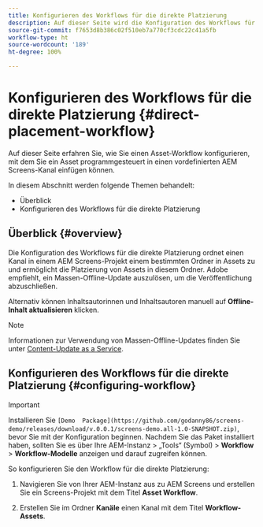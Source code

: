 ```yaml
---
title: Konfigurieren des Workflows für die direkte Platzierung
description: Auf dieser Seite wird die Konfiguration des Workflows für die direkte Platzierung beschrieben.
source-git-commit: f7653d8b386c02f510eb7a770cf3cdc22c41a5fb
workflow-type: ht
source-wordcount: '189'
ht-degree: 100%

---
```



# Konfigurieren des Workflows für die direkte Platzierung {#direct-placement-workflow}

Auf dieser Seite erfahren Sie, wie Sie einen Asset-Workflow konfigurieren, mit dem Sie ein Asset programmgesteuert in einen vordefinierten AEM Screens-Kanal einfügen können.

In diesem Abschnitt werden folgende Themen behandelt:

* Überblick
* Konfigurieren des Workflows für die direkte Platzierung

## Überblick {#overview}

Die Konfiguration des Workflows für die direkte Platzierung ordnet einen Kanal in einem AEM Screens-Projekt einem bestimmten Ordner in Assets zu und ermöglicht die Platzierung von Assets in diesem Ordner. Adobe empfiehlt, ein Massen-Offline-Update auszulösen, um die Veröffentlichung abzuschließen.

Alternativ können Inhaltsautorinnen und Inhaltsautoren manuell auf **Offline-Inhalt aktualisieren** klicken.

>[!NOTE]
>
>Informationen zur Verwendung von Massen-Offline-Updates finden Sie unter [Content-Update as a Service](/help/user-guide/content-update-as-a-service.md).

## Konfigurieren des Workflows für die direkte Platzierung {#configuring-workflow}

>[!IMPORTANT]
>
>Installieren Sie `[Demo  Package](https://github.com/godanny86/screens-demo/releases/download/v.0.0.1/screens-demo.all-1.0-SNAPSHOT.zip)`, bevor Sie mit der Konfiguration beginnen. Nachdem Sie das Paket installiert haben, sollten Sie es über Ihre AEM-Instanz > „Tools“ (Symbol) > **Workflow** > **Workflow-Modelle** anzeigen und darauf zugreifen können.

So konfigurieren Sie den Workflow für die direkte Platzierung:

1. Navigieren Sie von Ihrer AEM-Instanz aus zu AEM Screens und erstellen Sie ein Screens-Projekt mit dem Titel **Asset Workflow**.

1. Erstellen Sie im Ordner **Kanäle** einen Kanal mit dem Titel **Workflow-Assets**.

